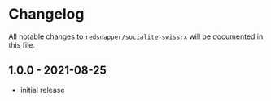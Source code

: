 # Changelog

All notable changes to `redsnapper/socialite-swissrx` will be documented in this file.

## 1.0.0 - 2021-08-25

- initial release
